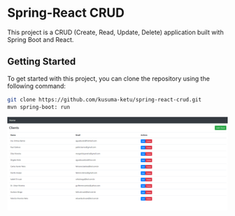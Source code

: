 # Spring-React CRUD

This project is a CRUD (Create, Read, Update, Delete) application built with Spring Boot and React.

## Getting Started

To get started with this project, you can clone the repository using the following command:

```bash
git clone https://github.com/kusuma-ketu/spring-react-crud.git
mvn spring-boot: run 
```

![UI](/pub/react-clients.png)
